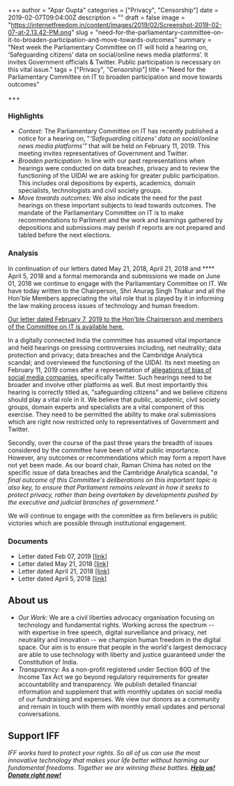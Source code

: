 +++
author = "Apar Gupta"
categories = ["Privacy", "Censorship"]
date = 2019-02-07T09:04:00Z
description = ""
draft = false
image = "https://internetfreedom.in/content/images/2019/02/Screenshot-2019-02-07-at-2.13.42-PM.png"
slug = "need-for-the-parliamentary-committee-on-it-to-broaden-participation-and-move-towards-outcomes"
summary = "Next week the Parliamentary Committee on IT will hold a hearing on, ‘Safeguarding citizens’ data on social/online news media platforms’. It invites Government officials & Twitter. Public participation is necessary on this vital issue."
tags = ["Privacy", "Censorship"]
title = "Need for the Parliamentary Committee on IT to broaden participation and move towards outcomes"

+++


### Highlights

* _Context:_ The Parliamentary Committee on IT has recently published a notice for a hearing on, "_‘Safeguarding citizens’ data on social/online news media platforms’"_ that will be held on February 11, 2019. This meeting invites representatives of Government and Twitter.
* _Broaden participation:_ In line with our past representations when hearings were conducted on data breaches, privacy and to review the functioning of the UIDAI we are asking for greater public participation. This includes oral depositions by experts, academics, domain specialists, technologists and civil society groups.
* _Move towards outcomes:_ We also indicate the need for the past hearings on these important subjects to lead towards outcomes. The mandate of the Parliamentary Committee on IT is to make recommendations to Parliment and the work and learnings gathered by depositions and submissions may perish if reports are not prepared and tabled before the next elections.

### Analysis

In continuation of our letters dated May 21, 2018, April 21, 2018 and **** April 5, 2018 and a formal memoranda and submissions we made on June 01, 2018 we continue to engage with the Parliamentary Committee on IT. We have today written to the Chairperson, Shri Anurag Singh Thakur and all the Hon'ble Members appreciating the vital role that is played by it in informing the law making process issues of technology and human freedom.

[Our letter dated February 7, 2019 to the Hon'ble Chairperson and members of the Committee on IT is available here.](https://drive.google.com/file/d/1RBebpOEOri-DueBzn-Wxqa_-IAvzkOOt/view?usp=sharing)

In a digitally connected India the committee has assumed vital importance and held hearings on pressing controversies including, net neutrality; data protection and privacy; data breaches and the Cambridge Analytica scandal; and overviewed the functioning of the UIDAI. Its next meeting on February 11, 2019 comes after a representation of [allegations of bias of social media companies](https://www.ndtv.com/india-news/twitter-summoned-by-parliamentary-panel-after-anti-right-wing-accusation-1989447), specifically Twitter. Such hearings need to be broader and involve other platforms as well. But most importantly this hearing is correctly titled as, "safeguarding citizens" and we believe citizens should play a vital role in it. We believe that public, academic, civil society groups, domain experts and specialists are a vital component of this exercise. They need to be permitted the ability to make oral submissions which are right now restricted only to representatives of Government and Twitter.

Secondly, over the course of the past three years the breadth of issues considered by the committee have been of vital public importance. However, any outcomes or recommendations which may form a report have not yet been made. As our board chair, Raman Chima has noted on the specific issue of data breaches and the Cambridge Analytica scandal,  "_a final outcome of this Committee's deliberations on this important topic is also key, to ensure that Parliament remains relevant in how it seeks to protect privacy, rather than being overtaken by developments pushed by the executive and judicial branches of government._"

We will continue to engage with the committee as firm believers in public victories which are possible through institutional engagement.

### Documents

* Letter dated Feb 07, 2019 [[link](https://drive.google.com/file/d/1RBebpOEOri-DueBzn-Wxqa_-IAvzkOOt/view?usp=sharing)]
* Letter dated May 21, 2018 [[link]](https://drive.google.com/file/d/0B9LKE-1DkhtFelpKOFZmeHFCaUFETlVpZGk0R1ZPZno3ZVNz/view)
* Letter dated April 21, 2018 [[link]](https://drive.google.com/file/d/0B9LKE-1DkhtFdURhWml3cC1kXy1Remd5dnFUNTY3VUdoa2tN/view)
* Letter dated April 5, 2018 [[link]](https://drive.google.com/file/d/0B9LKE-1DkhtFcUlObWtpNjRUbUhYb2Y4b0JKS2IwVTBYSFNZ/view)

## ******About us******

* _Our Work:_ We are a civil liberties advocacy organisation focusing on technology and fundamental rights. Working across the spectrum -- with expertise in free speech, digital surveillance and privacy, net neutrality and innovation -- we champion human freedom in the digital space. Our aim is to ensure that people in the world's largest democracy are able to use technology with liberty and justice guaranteed under the Constitution of India.
* _Transparency:_ As a non-profit registered under Section 80G of the Income Tax Act we go beyond regulatory requirements for greater accountability and transparency. We publish detailed financial information and supplement that with monthly updates on social media of our fundraising and expenses. We view our donors as a community and remain in touch with them with monthly email updates and personal conversations.

## **Support IFF**

_IFF works hard to protect your rights. So all of us can use the most innovative technology that makes your life better without harming our fundamental freedoms. Together we are winning these battles. [**Help us! Donate right now!**](https://internetfreedom.in/donate/)_

